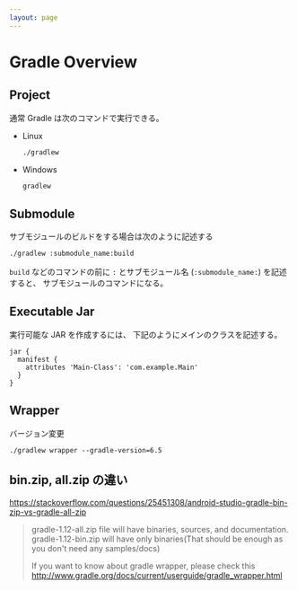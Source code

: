 ```yaml
---
layout: page
---
```


# Gradle Overview

## Project

通常 Gradle は次のコマンドで実行できる。

* Linux

    ```sh
    ./gradlew
    ```
    
* Windows

    ```bat
    gradlew
    ```

## Submodule

サブモジュールのビルドをする場合は次のように記述する

```sh
./gradlew :submodule_name:build
```

`build` などのコマンドの前に `:` とサブモジュール名 (`:submodule_name:`) を記述すると、 サブモジュールのコマンドになる。

## Executable Jar

実行可能な JAR を作成するには、 下記のようにメインのクラスを記述する。

```
jar {
  manifest {
    attributes 'Main-Class': 'com.example.Main'
  }
}
```

## Wrapper

バージョン変更

```
./gradlew wrapper --gradle-version=6.5
```

## bin.zip, all.zip の違い

https://stackoverflow.com/questions/25451308/android-studio-gradle-bin-zip-vs-gradle-all-zip

> gradle-1.12-all.zip file will have binaries, sources, and documentation. gradle-1.12-bin.zip will have only binaries(That should be enough as you don't need any samples/docs)
>
> If you want to know about gradle wrapper, please check this http://www.gradle.org/docs/current/userguide/gradle_wrapper.html
